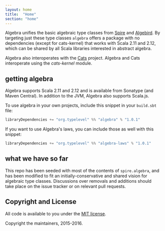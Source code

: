 ```yaml
---
layout: home
title:  "Home"
section: "home"
---
```


Algebra unifies the basic algebraic type classes from [Spire](http://github.com/non/spire) and [Algebird](http://github.com/twitter/algebird). By targeting just these type classes `algebra` offers a package with no dependencies (except for cats-kernel) that works with Scala 2.11 and 2.12, which can be shared by all Scala libraries interested in abstract algebra.

Algebra also interoperates with the [Cats](http://github.com/typelevel/cats) project. Algebra and Cats interoperate using the *cats-kernel* module.

## getting algebra

Algebra supports Scala 2.11 and 2.12 and is available from Sonatype (and Maven Central). In addition to the JVM, Algebra also supports Scala.js.

To use algebra in your own projects, include this snippet in your `build.sbt` file:

```scala
libraryDependencies += "org.typelevel" %% "algebra" % "1.0.1"
```

If you want to use Algebra's laws, you can include those as well with this snippet:

```scala
libraryDependencies += "org.typelevel" %% "algebra-laws" % "1.0.1"
```

## what we have so far

This repo has been seeded with most of the contents of `spire.algebra`, and has been modified to fit an initially-conservative and shared vision for algebraic type classes.  Discussions over removals and additions should take place on the issue tracker or on relevant pull requests.

## Copyright and License

All code is available to you under the [MIT license](http://opensource.org/licenses/mit-license.php).

Copyright the maintainers, 2015-2016.
